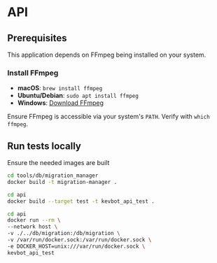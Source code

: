 # API

## Prerequisites

This application depends on FFmpeg being installed on your system.

### Install FFmpeg

- **macOS**: `brew install ffmpeg`
- **Ubuntu/Debian**: `sudo apt install ffmpeg`
- **Windows**: [Download FFmpeg](https://ffmpeg.org/download.html)

Ensure FFmpeg is accessible via your system's `PATH`. Verify with `which ffmpeg`.

## Run tests locally

Ensure the needed images are built

```bash
cd tools/db/migration_manager
docker build -t migration-manager .
```

```bash
cd api
docker build --target test -t kevbot_api_test .
```

```bash
cd api
docker run --rm \
--network host \
-v ./../db/migration:/db/migration \
-v /var/run/docker.sock:/var/run/docker.sock \
-e DOCKER_HOST=unix:///var/run/docker.sock \
kevbot_api_test
```
